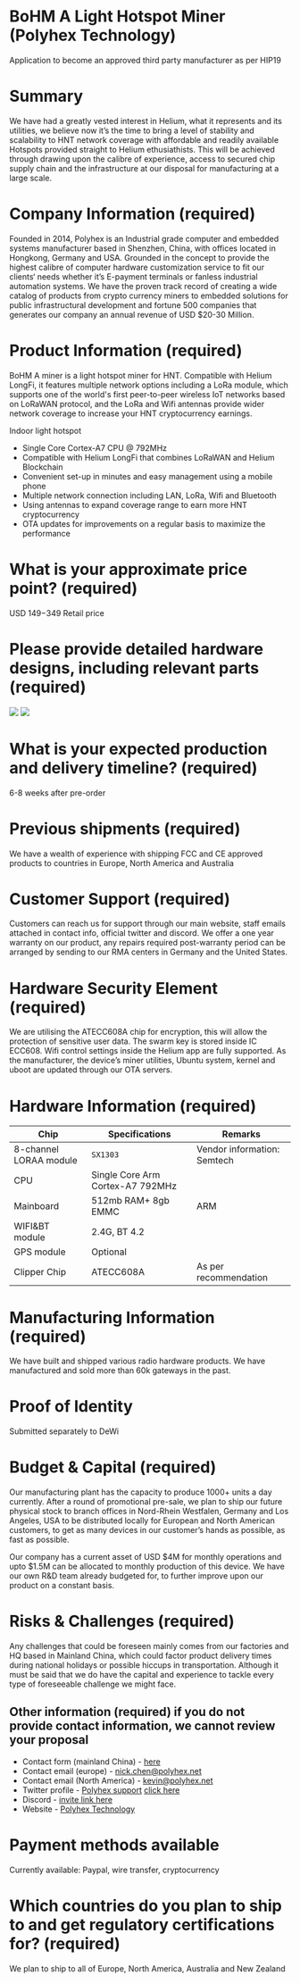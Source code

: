 
# BoHM A Light Hotspot Miner (Polyhex Technology)

Application to become an approved third party manufacturer as per HIP19
# Summary
We have had a greatly vested  interest in Helium, what it represents and its utilities, we believe now it’s the time to bring a level of stability and scalability to HNT network coverage with affordable and readily available Hotspots provided straight to Helium ethusiathists. This will be achieved through drawing upon the calibre of experience, access to secured chip supply chain and the infrastructure at our disposal for manufacturing at a large scale. 
# Company Information (required)
Founded in 2014, Polyhex is an Industrial grade computer and embedded systems manufacturer based in Shenzhen, China, with offices located in Hongkong, Germany and USA. Grounded in the concept to provide the highest calibre of computer hardware customization service to fit our clients‘ needs whether it’s E-payment terminals or fanless industrial automation systems. We have the proven track record of creating a wide catalog of products from crypto currency miners to embedded solutions for public infrastructural development and fortune 500 companies that generates our company an annual revenue of USD $20-30 Million. 

# Product Information (required)
BoHM A miner is a light hotspot miner for HNT. Compatible with Helium LongFi, it features multiple network options including a LoRa module, which supports one of the world's first peer-to-peer wireless IoT networks based on LoRaWAN protocol, and the LoRa and Wifi antennas provide wider network coverage to increase your HNT cryptocurrency earnings.

Indoor light hotspot
- Single Core Cortex-A7 CPU @ 792MHz
- Compatible with Helium LongFi that combines LoRaWAN and Helium Blockchain
- Convenient set-up in minutes and easy management using a mobile phone
- Multiple network connection including LAN, LoRa, Wifi and Bluetooth
- Using antennas to expand coverage range to earn more HNT cryptocurrency
- OTA updates for improvements on a regular basis to maximize the performance

# What is your approximate price point? (required)

USD $149-$349 Retail price 

# Please provide detailed hardware designs, including relevant parts (required)

![](polyhexLightA.png)
![](polyhexLightAB.png)



# What is your expected production and delivery timeline? (required)
6-8 weeks after pre-order

# Previous shipments (required)
We have a wealth of experience with shipping FCC and CE approved products to countries in  Europe, North America and Australia 


# Customer Support (required)
Customers can reach us for support through our main website, staff emails attached in contact info, official twitter and discord. 
We offer a one year warranty on our product, any repairs required post-warranty period can be arranged by sending to our RMA centers in Germany and the United States. 



# Hardware Security Element (required)
We are utilising the ATECC608A chip for encryption, this will allow the protection of sensitive user data. The swarm key is stored inside IC ECC608. 
Wifi control settings inside the Helium app are fully supported. 
As the manufacturer, the device’s miner utilities, Ubuntu system, kernel and uboot are updated through our OTA servers.


# Hardware Information (required)

Chip | Specifications | Remarks
--- | --- | ---
8-channel LORAA module | `SX1303` | Vendor information: Semtech
CPU | Single Core Arm Cortex-A7 792MHz |
Mainboard | 512mb RAM+ 8gb EMMC |ARM 
WIFI&BT module | 2.4G, BT 4.2 | 
GPS module | Optional | 
Clipper Chip | ATECC608A | As per recommendation


# Manufacturing Information (required)
We have built and shipped various radio hardware products. 
We have manufactured and sold more than 60k gateways in the past. 


# Proof of Identity
Submitted separately to DeWi

# Budget & Capital (required)
Our manufacturing plant has the capacity to produce 1000+ units a day currently. 
After a round of promotional pre-sale, we plan to ship our future physical stock to branch offices in Nord-Rhein Westfalen, Germany and Los Angeles, USA to be distributed locally for European and North American customers, to get as many devices in our customer’s hands as possible, as fast as possible. 

Our company has a current asset of USD $4M for monthly operations and upto $1.5M can be allocated to monthly production of this device. We have our own R&D team already budgeted for, to further improve upon our product on a constant basis. 


# Risks & Challenges (required)
Any challenges that could be foreseen mainly comes from our factories and HQ based in Mainland China, which could factor product delivery times during national holidays or possible hiccups in transportation. Although it must be said that we do have the capital and experience to tackle every type of foreseeable challenge we might face. 

## Other information (required) if you do not provide contact information, we cannot review your proposal
* Contact form (mainland China) - [here](http://www.polyhex.net/contact.html)
* Contact email (europe) - nick.chen@polyhex.net 
* Contact email (North America) - kevin@polyhex.net 
* Twitter profile - [Polyhex support](https://twitter.com/PolyhexSupport) [click here](https://discord.gg/Xx32dUy377) 
* Discord  - [invite link here](https://discord.gg/S4evNYmfyz)
* Website - [Polyhex Technology](http://www.polyhex.net/)

# Payment methods available 
Currently available: Paypal, wire transfer, cryptocurrency 
# Which countries do you plan to ship to and get regulatory certifications for? (required)
We plan to ship to all of Europe, North America, Australia and New Zealand
